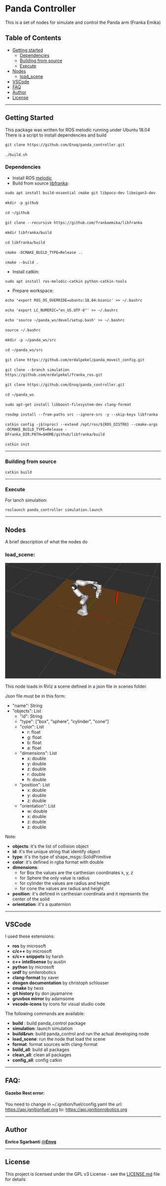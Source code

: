 # Panda Controller

This is a set of nodes for simulate and control the Panda arm (Franka Emika)


## Table of Contents

* [Getting started](#getting-started)
  * [Dependencies](#dependencies)
  * [Building from source](#building-from-source)
  * [Execute](#execute)
* [Nodes](#nodes)
  * [load_scene](#load_scene)
* [VSCode](#vscode)
* [FAQ](#FAQ)
* [Author](#author)
* [License](#license)

---
## Getting Started

This package was written for ROS melodic running under Ubuntu 18.04
There is a script to install dependencies and build
~~~
git clone https://github.com/Envq/panda_controller.git

./build.sh
~~~


### Dependencies
- Install ROS [melodic](http://wiki.ros.org/melodic/Installation/Ubuntu)
- Build from source [libfranka](https://frankaemika.github.io/docs/installation_linux.html):
~~~
sudo apt install build-essential cmake git libpoco-dev libeigen3-dev

mkdir -p github

cd ~/github

git clone --recursive https://github.com/frankaemika/libfranka

mkdir libfranka/build

cd libfranka/build

cmake -DCMAKE_BUILD_TYPE=Release ..

cmake --build .
~~~

- Install catkin:
~~~
sudo apt install ros-melodic-catkin python-catkin-tools
~~~

- Prepare workspace:
~~~
echo 'export ROS_OS_OVERRIDE=ubuntu:18.04:bionic' >> ~/.bashrc

echo 'export LC_NUMERIC="en_US.UTF-8"' >> ~/.bashrc

echo 'source ~/panda_ws/devel/setup.bash' >> ~/.bashrc

source ~/.bashrc

mkdir -p ~/panda_ws/src

cd ~/panda_ws/src

git clone https://github.com/erdalpekel/panda_moveit_config.git

git clone --branch simulation https://github.com/erdalpekel/franka_ros.git

git clone https://github.com/Envq/panda_controller.git

cd ~/panda_ws

sudo apt-get install libboost-filesystem-dev clang-format

rosdep install --from-paths src --ignore-src -y --skip-keys libfranka

catkin config -j$(nproc) --extend /opt/ros/${ROS_DISTRO} --cmake-args -DCMAKE_BUILD_TYPE=Release -DFranka_DIR:PATH=$HOME/github/libfranka/build

catkin init
~~~ 

---
### Building from source
~~~
catkin build
~~~



---
### Execute
For lanch simulation:
~~~
roslaunch panda_controller simulation.launch
~~~

---
## Nodes
A brief description of what the nodes do

### **load_scene:**
![load_scene](screenshot/load_scene1.png?raw=true "load_scene")

This node loads in RViz a scene defined in a json file in scenes folder.

Json file must be in this form:
- "name": String
- "objects": List
    - "id": String
    - "type": ["box", "sphere", "cylinder", "cone"]
    - "color": List
        - r: float
        - g: float
        - b: float
        - a: float
    - "dimensions": List
        - x: double
        - y: double
        - z: double
        - r: double
        - h: double
    - "position": List
        - x: double
        - y: double
        - z: double
    - "orientation": List
        - w: double
        - x: double
        - z: double
        - z: double

Note:
- **objects**: it's the list of collision object
- **id**: it's the unique string that identify object
- **type**: it's the type of shape_msgs::SolidPrimitive
- **color**: it's defined in rgba format with double
- **dimensions**: 
    - for Box the values are the carthesian coordinates x, y, z
    - for Sphere the only value is radius
    - for cylinder the  values are radius and height
    - for cone the values are radius and height
- **position**: it's defined in carthesian coordinata and it represents the center of the solid
- **orientation**: it's a quaternion

---
## VSCode
I used these extensions:
- **ros** by microsoft
- **c/c++** by microsoft
- **c/c++ snippets** by harsh
- **c++ intellisense** by austin
- **python** by microsoft
- **urdf** by smilerobotics
- **clang-format** by xaver
- **doxgen documentation** by christoph schlosser
- **cmake** by twxs
- **git history** by don jayamanne
- **gruvbox mirror** by adamsome
- **vscode-icons** by icons for visual studio code


The following commands are available:
- **build** : build panda_control package
- **simulation**: launch simulation
- **build&run**: build panda_control and run the actual developing node
- **load_scene**: run the node that load the scene
- **format**: format sources with clang-format
- **build_all**: build all packages
- **clean_all**: clean all packages
- **config_all**: config catkin

---
## FAQ:
#### Gazebo Rest error: 
You need to change in ~/.ignition/fuel/config.yaml the url: https://api.ignitionfuel.org to: https://api.ignitionrobotics.org

---
## Author

**Enrico Sgarbanti** [@**Envq**](https://github.com/Envq)

---
## License

This project is licensed under the GPL v3 License - see the [LICENSE.md](LICENSE.md) file for details